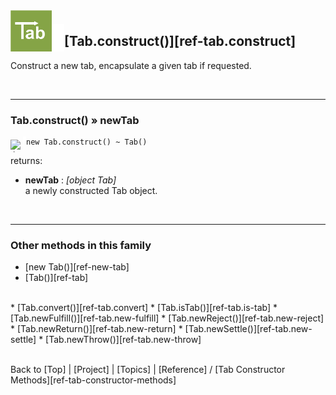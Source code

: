 <a name="top" ></a>

<img src="../img/tab-logo128.png" alt="Tab logo" align="left" style="float:left; margin-top:-22px;" height="66" /><img src="../img/1x1.png" align="left" style="float:left;" height="44" width="20" />
## [Tab.construct()][ref-tab.construct]

Construct a new tab, encapsulate a given tab if requested.

<br />

---
### Tab.construct() » newTab

<img class="emoji" title=":bulb:" alt=":bulb:" src="https://github.global.ssl.fastly.net/images/icons/emoji/bulb.png" height="20" width="20" align="left" style="float:left; margin-top:5px;"><img src="../img/1x1.png" align="left" style="float:left;" height="10" width="5" />

````
new Tab.construct() ~ Tab()
````

returns:
*   **newTab** : *[object Tab]*  
    a newly constructed Tab object.

<br />

---
### Other methods in this family

*   [new Tab()][ref-new-tab]
*   [Tab()][ref-tab]
<br />
*   [Tab.convert()][ref-tab.convert]
*   [Tab.isTab()][ref-tab.is-tab]
*   [Tab.newFulfill()][ref-tab.new-fulfill]
*   [Tab.newReject()][ref-tab.new-reject]
*   [Tab.newReturn()][ref-tab.new-return]
*   [Tab.newSettle()][ref-tab.new-settle]
*   [Tab.newThrow()][ref-tab.new-throw]



<br /> Back to [Top] | [Project] | [Topics] | [Reference] / [Tab Constructor Methods][ref-tab-constructor-methods] <br />
